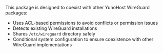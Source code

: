 This package is designed to coexist with other YunoHost WireGuard packages:

- Uses ACL-based permissions to avoid conflicts or permission issues
- Detects existing WireGuard installations
- Shares `/etc/wireguard` directory safely
- Conditional system configuration to ensure coexistence with other WireGuard implementations